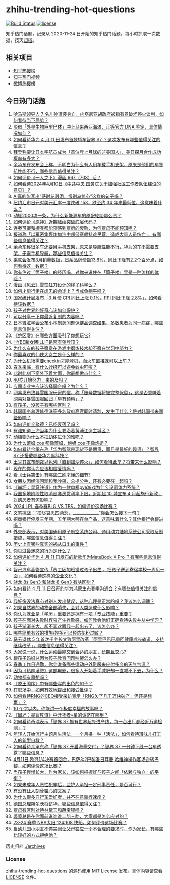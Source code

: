 # zhihu-trending-hot-questions

[![Build Status](https://github.com/justjavac/zhihu-trending-hot-questions/workflows/ci/badge.svg?branch=master)](https://github.com/justjavac/zhihu-trending-hot-questions/actions)
[![license](https://img.shields.io/github/license/justjavac/zhihu-trending-hot-questions)](https://github.com/justjavac/zhihu-trending-hot-questions/blob/master/LICENSE)

知乎热门话题，记录从 2020-11-24
日开始的知乎热门话题。每小时抓取一次数据，按天[归档](./archives)。

## 相关项目

- [知乎热搜榜](https://github.com/justjavac/zhihu-trending-top-search)
- [知乎热门视频](https://github.com/justjavac/zhihu-trending-hot-video)
- [微博热搜榜](https://github.com/justjavac/weibo-trending-hot-search)

## 今日热门话题

<!-- BEGIN -->
<!-- 最后更新时间 Fri Apr 12 2024 05:01:56 GMT+0800 (China Standard Time) -->

1. [哈马斯领导人 7 名儿孙遭袭身亡，内塔尼亚胡政府被指有意破坏停火谈判，如何看待当下局势？](https://www.zhihu.com/question/652572323)
1. [形似「外星生物巨型尸体」冲上马来西亚海滩，正等官方 DNA 鉴定，具体情况如何？](https://www.zhihu.com/question/652577758)
1. [如何看待华为 4 月 11 日发布首款轿车智界 S7 ？这次发布有哪些值得关注的信息？](https://www.zhihu.com/question/652490122)
1. [拜登称要让日本宇航员成为「首位登上月球的非美国人」，美日探月合作成功概率有多大？](https://www.zhihu.com/question/652603835)
1. [余承东在发布会上称，不明白为什么有人用车载手机支架，原来是他们的车导航性能不行，哪些信息值得关注？](https://www.zhihu.com/question/652609579)
1. [如何评价《一人之下》漫画 667（708）话？](https://www.zhihu.com/question/652642934)
1. [如何看待2024年4月10日《中共中央 国务院关于加强社区工作者队伍建设的意见》？](https://www.zhihu.com/question/652521383)
1. [AI真的能写出“感时花溅泪，恨别鸟惊心”这样的句子吗？](https://www.zhihu.com/question/648123502)
1. [纽约汇市日元对美元汇率一度跌破 153，跌至约 34 年来最低位，这意味着什么？](https://www.zhihu.com/question/652562563)
1. [动辄2000块一条，为什么新能源车的原配轮胎那么贵？](https://www.zhihu.com/question/649915599)
1. [如何评价《原神》近期陆续突破底层代码？](https://www.zhihu.com/question/652576597)
1. [连秦可卿和探春都能预感到贾府的衰败，为何贾母不能预知呢？](https://www.zhihu.com/question/454745776)
1. [报道称「以军密集轰炸加沙中部努赛赖特难民营，造成大量人员伤亡」，有哪些信息值得关注？](https://www.zhihu.com/question/652609803)
1. [余承东称很多车还要用手机支架，原来是导航性能不行，华为的车不需要支架，无需手机导航，哪些信息值得关注？](https://www.zhihu.com/question/652634363)
1. [乘联会发布3月销量数据，日系品牌份额13.8%，同比下降有2.2个百分点，如何看待这一数据？](https://www.zhihu.com/question/652381174)
1. [你有住过「筒子楼」的经历吗，对你来说住在「筒子楼」里是一种怎样的体验？](https://www.zhihu.com/question/652532345)
1. [漫画《风云》雪饮狂刀设计的样子科学么？](https://www.zhihu.com/question/574845747)
1. [如何才能行走在虚无的命途上？当咸鱼躺平吗？](https://www.zhihu.com/question/652190607)
1. [国家统计局发布「3 月份 CPI 同比上涨 0.1%，PPI 同比下降 2.8%」，如何看待该数据？](https://www.zhihu.com/question/652566779)
1. [孩子对世界的好奇心该如何保护？](https://www.zhihu.com/question/643197955)
1. [可以分享一下你最近复制的内容吗？](https://www.zhihu.com/question/652564428)
1. [日本肾脏学会公布小林制药问题保健品调查结果，多数患者为同一病症，哪些信息值得关注？](https://www.zhihu.com/question/652491132)
1. [《绝区零》在哪些方面吸引了你想玩它?](https://www.zhihu.com/question/652524622)
1. [HYBE新女团ILLIT是否有望登顶？](https://www.zhihu.com/question/651349273)
1. [为什么有的孩子愿意在游戏中磨炼技术却不愿在学习中努力？](https://www.zhihu.com/question/646182133)
1. [你最喜欢的仙侠大女主是什么样的？](https://www.zhihu.com/question/647448664)
1. [为什么机场需要checkin才能登机，而火车直接就可以上车？](https://www.zhihu.com/question/650381090)
1. [春季来临，有什么妙招可以避免蚊虫叮咬？](https://www.zhihu.com/question/652626594)
1. [此时此刻下窗外下着大雨，你最想做点什么？](https://www.zhihu.com/question/647948523)
1. [40岁开始努力，来的及吗？](https://www.zhihu.com/question/637663161)
1. [应届毕业生应该选择国企吗？为什么？](https://www.zhihu.com/question/573410997)
1. [网易发布致暴雪国服玩家的信，称「账号数据将被完整保留」，这是否意味着网易对暴雪国服回归「早有预料」？](https://www.zhihu.com/question/652499716)
1. [有孩子、没孩子有哪些区别？](https://www.zhihu.com/question/284109049)
1. [韩国国务总理韩德洙等多名政府高官同时请辞，发生了什么？将对韩国带来哪些影响？](https://www.zhihu.com/question/652568102)
1. [如何评价全聚德？已经衰落了吗？](https://www.zhihu.com/question/396679409)
1. [有谁知道上海当年为什么要沿着黄浦江造主城区？](https://www.zhihu.com/question/489682493)
1. [动植物为什么不把幼体进化的难吃？](https://www.zhihu.com/question/630842699)
1. [为什么蕾姆 cos 都像蕾姆，炮姐 cos 不像炮姐？](https://www.zhihu.com/question/486225501)
1. [如何看待余承东称「华为智驾是现货不是期货，而且是最好的现货」？智界 S7 还搭载哪些华为黑科技？](https://www.zhihu.com/question/652602877)
1. [土耳其宣布制裁以色列「直到加沙停火」，如何看待此举？将带来什么影响？](https://www.zhihu.com/question/652455503)
1. [现在的你认为应该相信爱情吗？](https://www.zhihu.com/question/309067899)
1. [看《士兵突击》有哪些二刷才懂的细节?](https://www.zhihu.com/question/577734188)
1. [女朋友因经济问题和我吵架，总提分手，还有必要在一起吗？](https://www.zhihu.com/question/652061448)
1. [《崩坏：星穹铁道》作为一款单机pve游戏为什么设置体力系统？](https://www.zhihu.com/question/652312714)
1. [我国多地阶段性取消首套房贷利率下限，近期超 10 城宣布 4 月起施行新政，对购房者有何影响？](https://www.zhihu.com/question/652600077)
1. [2024 LPL 春季赛BLG VS TES，如何评价这场比赛？](https://www.zhihu.com/question/652614177)
1. [文笔挑战：“攒尽哀思四两愁，_____________”你会怎么接下一句？](https://www.zhihu.com/question/652537340)
1. [招商银行停发三年期、五年期大额存单产品，这意味着什么？其他银行会跟进吗？](https://www.zhihu.com/question/652563340)
1. [外交部表示，对美国通用原子航空系统公司、通用动力陆地系统公司采取反制措施，哪些信息值得关注？](https://www.zhihu.com/question/652614658)
1. [历史上有哪些真实的祸从口出的事件？](https://www.zhihu.com/question/36994899)
1. [你见过最迷惑的行为是什么？](https://www.zhihu.com/question/340069751)
1. [如何评价华为 4 月 11 日发布的新款华为MateBook X Pro ？有哪些信息值得关注？](https://www.zhihu.com/question/652593846)
1. [智己汽车高管宣传「员工因加班错过孩子出生 、把孩子送到寄宿学校一周见一面」，如何看待这样的企业文化？](https://www.zhihu.com/question/652408670)
1. [骁龙 8s Gen3 和骁龙 8 Gen3 有啥区别？](https://www.zhihu.com/question/649766938)
1. [如何看待 4 月 11 日召开的华为鸿蒙生态春季沟通会？有哪些值得关注的信息？](https://www.zhihu.com/question/652598676)
1. [我好像没法真心对别人发出赞叹，这种心理是正常的吗？我该怎么调适？](https://www.zhihu.com/question/652006719)
1. [如果自然界的动物全部消失，会对人类造成什么影响？](https://www.zhihu.com/question/650083349)
1. [你认为就业是「学历」重要还是拥有一项「专业技能」重要？](https://www.zhihu.com/question/651409454)
1. [孩子在面对失败时容易产生挫败感，如何教会他们正确看待失败并从中学习？](https://www.zhihu.com/question/650173222)
1. [孩子渐渐长大，却不喜欢跟我一起出去了，该怎么办？](https://www.zhihu.com/question/650816624)
1. [哪些简单有效的措施/妙招可以预防花粉过敏？](https://www.zhihu.com/question/652563061)
1. [马云退休 5 年首次千字长文致阿里改革「阿里巴巴已重回健康成长轨道，支持继续改革」，哪些信息值得关注？](https://www.zhihu.com/question/652460300)
1. [大家说一说，什么运动最能交到合适的朋友，长期且交心?](https://www.zhihu.com/question/651745706)
1. [跟孩子妈妈总因为孩子教育问题吵架怎么办？](https://www.zhihu.com/question/650714528)
1. [春季工作日通勤，你会准备哪些运动户外鞋服来应付多变的天气气温？](https://www.zhihu.com/question/652055554)
1. [因为《热辣滚烫》这部电影，很多人开始着手减肥却一直减不下去，为什么？](https://www.zhihu.com/question/652521018)
1. [动物都有思想吗？](https://www.zhihu.com/question/652425060)
1. [《滕王阁序》中有哪些写的出色的句子？](https://www.zhihu.com/question/652566548)
1. [在职场中，如何有效地提出和接受批评？](https://www.zhihu.com/question/652503812)
1. [如何看待RNG的CEO接受采访表示「RNG欠了几千万快破产，但还是想赢」？](https://www.zhihu.com/question/652562118)
1. [10 个字以内，你能讲一个极度幸福的故事吗？](https://www.zhihu.com/question/652241732)
1. [《崩坏：星穹铁道》中开拓者•星的诱惑在哪里？](https://www.zhihu.com/question/650314303)
1. [如何看待奇瑞表示「智界 S7 拥有世界超先进产线，每一台出厂都经近万道检测」？](https://www.zhihu.com/question/652569432)
1. [年轻人开始流行主题月生活法，一个月换一种「活法」，如何看待班味儿打工人的新型自救？](https://www.zhihu.com/question/652577148)
1. [如何看待余承东称「智界 S7 开启海量交付」？智界 S7 一分钟下线一台车透露了哪些信息？](https://www.zhihu.com/question/652569684)
1. [4月11日 欧冠1/4决赛首回合，巴萨3:2巴黎圣日耳曼,哈维神操作客场逆转巴黎，如何评价这场比赛？](https://www.zhihu.com/question/652309513)
1. [当孩子慢慢长大，作为家长，该如何把握好与孩子之间「依赖与独立」的平衡？](https://www.zhihu.com/question/651506371)
1. [如果未成年人恶性犯罪后，监护人承担一定刑事责任，是否可行？](https://www.zhihu.com/question/652227882)
1. [有没有让人刻骨铭心的文案？](https://www.zhihu.com/question/652532762)
1. [为什么很多自行车爱好者，并不在意骑行速度？](https://www.zhihu.com/question/650250990)
1. [德国总理朔尔茨将访华，哪些信息值得关注？](https://www.zhihu.com/question/651761366)
1. [贾母有区别对待林黛玉和薛宝钗吗？](https://www.zhihu.com/question/652420651)
1. [婆婆总是在你面前说谁谁二胎三胎，大家都是怎么应对的？](https://www.zhihu.com/question/652321952)
1. [23-24 赛季 NBA太阳 124:108 快船，如何评价这场比赛？](https://www.zhihu.com/question/652568756)
1. [当幼儿园小朋友不停哭闹让父母答应一个不合理的要求时，作为家长，有哪些比较好的方式拒绝他？](https://www.zhihu.com/question/652467109)

<!-- END -->

历史归档 [./archives](./archives)

### License

[zhihu-trending-hot-questions](https://github.com/justjavac/zhihu-trending-hot-questions)
的源码使用 MIT License 发布。具体内容请查看 [LICENSE](./LICENSE) 文件。
